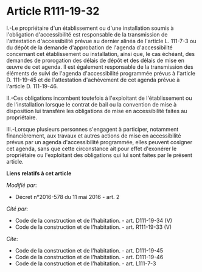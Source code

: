 # Article R111-19-32

I.-Le propriétaire d'un établissement ou d'une installation soumis à l'obligation d'accessibilité est responsable de la
transmission de l'attestation d'accessibilité prévue au dernier alinéa de l'article L. 111-7-3 ou du dépôt de la demande
d'approbation de l'agenda d'accessibilité concernant cet établissement ou installation, ainsi que, le cas échéant, des
demandes de prorogation des délais de dépôt et des délais de mise en œuvre de cet agenda. Il est également responsable de la
transmission des éléments de suivi de l'agenda d'accessibilité programmée prévus à l'article D. 111-19-45 et de l'attestation
d'achèvement de cet agenda prévue à l'article D. 111-19-46. 

II.-Ces obligations incombent toutefois à l'exploitant de l'établissement ou de l'installation lorsque le contrat de bail ou
la convention de mise à disposition lui transfère les obligations de mise en accessibilité faites au propriétaire. 

III.-Lorsque plusieurs personnes s'engagent à participer, notamment financièrement, aux travaux et autres actions de mise en
accessibilité prévus par un agenda d'accessibilité programmée, elles peuvent cosigner cet agenda, sans que cette circonstance
ait pour effet d'exonérer le propriétaire ou l'exploitant des obligations qui lui sont faites par le présent article.

**Liens relatifs à cet article**

_Modifié par_:

  - Décret n°2016-578 du 11 mai 2016 - art. 2

_Cité par_:

  - Code de la construction et de l'habitation. - art. D111-19-34 (V)
  - Code de la construction et de l'habitation. - art. R111-19-33 (V)

_Cite_:

  - Code de la construction et de l'habitation. - art. D111-19-45
  - Code de la construction et de l'habitation. - art. D111-19-46
  - Code de la construction et de l'habitation. - art. L111-7-3
